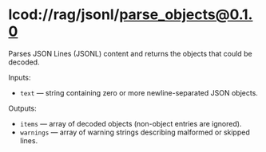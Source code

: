 # lcod://rag/jsonl/parse_objects@0.1.0

Parses JSON Lines (JSONL) content and returns the objects that could be decoded.

Inputs:

- `text` — string containing zero or more newline-separated JSON objects.

Outputs:

- `items` — array of decoded objects (non-object entries are ignored).
- `warnings` — array of warning strings describing malformed or skipped lines.
